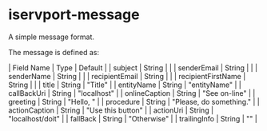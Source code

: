 # iservport-message
A simple message format.

The message is defined as:


| Field Name | Type  | Default | 
| subject | String | | 
| senderEmail | String | | 
| senderName | String | | 
| recipientEmail | String | | 
| recipientFirstName | String | | 
| title | String | "Title" |
| entityName | String | "entityName" |
| callBackUri | String | "localhost" |
| onlineCaption | String | "See on-line" |
| greeting | String | "Hello, " |
| procedure | String | "Please, do something." |
| actionCaption | String | "Use this button" |
| actionUri | String | "localhost/doit" |
| fallBack | String | "Otherwise" |
| trailingInfo | String | "" |
